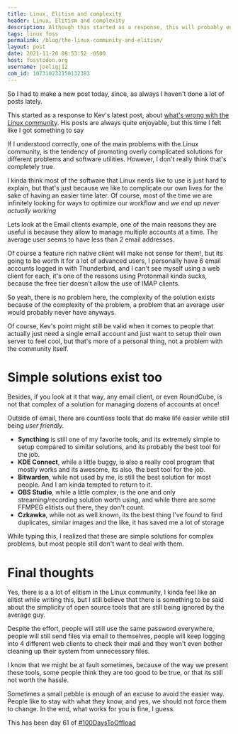 ```yaml
---
title: Linux, Elitism and complexity
header: Linux, Elitism and complexity
description: Although this started as a response, this will probably end up in some random tangents with some weird rambling.
tags: linux foss
permalink: /blog/the-linux-community-and-elitism/
layout: post
date: 2021-11-20 08:53:52 -0500
host: fosstodon.org
username: joeligj12
com_id: 107310232150132383
---
```


So I had to make a new post today, since, as always I haven't done a lot of posts lately.

This started as a response to Kev's latest post, about [what's wrong with the Linux community](https://kevq.uk/this-is-whats-wrong-with-linux-community). His posts are always quite enjoyable, but this time I felt like I got something to say

If I understood correctly, one of the main problems with the Linux community, is the tendency of promoting overly complicated solutions for different problems and software utilities. However, I don't really think that's completely true.

I kinda think most of the software that Linux nerds like to use is just hard to explain, but that's just because we like to complicate our own lives for the sake of having an easier time later. Of course, most of the time we are infinitely looking for ways to optimize our workflow and *we end up never actually working*

Lets look at the Email clients example, one of the main reasons they are useful is because they allow to manage multiple accounts at a time. The average user seems to have less than 2 email addresses. 

Of course a feature rich native client will make not sense for them!, but its going to be worth it for a lot of advanced users, I personally have 6 email accounts logged in with Thunderbird, and I can't see myself using a web client for each, it's one of the reasons using Protonmail kinda sucks, because the free tier doesn't allow the use of IMAP clients.

So yeah, there is no problem here, the complexity of the solution exists because of the complexity of the problem, a problem that an average user would probably never have anyways.

Of course, Kev's point might still be valid when it comes to people that actually just need a single email account and just want to setup their own server to feel cool, but that's more of a personal thing, not a problem with the community itself.

# Simple solutions exist too

Besides, if you look at it that way, any email client, or even RoundCube, is not that complex of a solution for managing dozens of accounts at once!

Outside of email, there are countless tools that do make life easier while still being *user friendly.*

* **Syncthing** is still one of my favorite tools, and its extremely simple to setup compared to similar solutions, and its probably the best tool for the job.
* **KDE Connect**, while a little buggy, is also a really cool program that mostly works and its awesome, its also, the best tool for the job.
* **Bitwarden**, while not used by me, is still the best solution for most people. And I am kinda tempted to return to it.
* **OBS Studio**, while a little complex, is the one and only streaming/recording solution worth using, and while there are some FFMPEG elitists out there, they don't count.
* **Czkawka**, while not as well known, its the best thing I've found to find duplicates, similar images and the like, it has saved me a lot of storage


While typing this, I realized that these are simple solutions for complex problems, but most people still don't want to deal with them. 

# Final thoughts

Yes, there is a a lot of elitism in the Linux community, I kinda feel like an elitist while writing this, but I still believe that there is something to be said about the simplicity of open source tools that are still being ignored by the average guy. 

Despite the effort, people will still use the same password everywhere, people will still send files via email to themselves, people will keep logging into 4 different web clients to check their mail and they won't even bother cleaning up their system from unnecessary files.

I know that we might be at fault sometimes, because of the way we present these tools, some people think they are too good to be true, or that its still not worth the hassle.

Sometimes a small pebble is enough of an excuse to avoid the easier way. People like to stay with what they know, and yes, we should not force them to change. In the end, what works for you is fine, I guess.


This has been day 61 of [#100DaysToOffload](https://100DaysToOffload.com)
